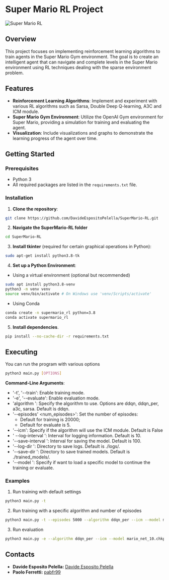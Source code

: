 # **Super Mario RL Project**

![Super Mario RL](images/mario.gif)

## **Overview**

This project focuses on implementing reinforcement learning algorithms to train agents in the Super Mario Gym environment. The goal is to create an intelligent agent that can navigate and complete levels in the Super Mario environment using RL techniques dealing with the sparse environment problem.

## **Features**

- **Reinforcement Learning Algorithms**: Implement and experiment with various RL algorithms such as Sarsa, Double Deep Q-learning, A3C and ICM module.
- **Super Mario Gym Environment**: Utilize the OpenAI Gym environment for Super Mario, providing a simulation for training and evaluating the agent.
- **Visualization**: Include visualizations and graphs to demonstrate the learning progress of the agent over time.

## **Getting Started**

### **Prerequisites**

- Python 3
- All required packages are listed in the `requirements.txt` file.

### **Installation**

1. **Clone the repository**:
```bash
git clone https://github.com/DavideEspositoPelella/SuperMario-RL.git
```
2. **Navigate the SuperMario-RL folder**
```bash
cd SuperMario-RL
```
3. **Install tkinter** (required for certain graphical operations in Python):
```bash
sudo apt-get install python3.8-tk
```
4. **Set up a Python Environment**:

- Using a virtual environment (optional but recommended)
```bash
sudo apt install python3.8-venv
python3 -m venv venv
source venv/bin/activate # On Windows use 'venv/Scripts/activate' 
```
- Using Conda 
```bash
conda create -n supermario_rl python=3.8
conda activate supermario_rl
```
5. **Install dependencies**.
```bash
pip install --no-cache-dir -r requirements.txt
```

## **Executing**
You can run the program with various options
```bash
python3 main.py [OPTIONS]
```

**Command-Line Arguments**:
- '-t', '--train': Enable training mode.
- '-e', '--evaluate': Enable evaluation mode.
- 'algorithm <algorithm>': Specify the algorithm to use. Options are ddqn, ddqn_per, a3c, sarsa. Default is ddqn.
- '--episodes' <num_episodes>': Set the number of episodes:
    - Default for training is 20000;
    - Default for evaluate is 5.
- '--icm': Specify if the algorithm will use the ICM module. Default is False
- ' --log-interval <interval>': Interval for logging information. Default is 10.
- '--save-interval <interval>': Interval for saving the model. Default is 100.
- '--log-dir <path>': Directory to save logs. Default is ./logs/.
- '--save-dir <path>': Directory to save trained models. Default is ./trained_models/.
- '--model <model>': Specify if want to load a specific model to continue the training or evaluate.

### Examples

1. Run training with default settings
```bash
python3 main.py -t
```

2. Run training with a specific algorithm and number of episodes
```bash
python3 main.py -t --episodes 5000 --algorithm ddqn_per --icm --model mario_net_10.chkpt
```
3. Run evaluation

```bash
python3 main.py -e --algorithm ddqn_per --icm --model mario_net_10.chkpt
```

## Contacts

- **Davide Esposito Pelella:** [Davide Esposito Pelella](https://github.com/DavideEspositoPelella)
- **Paolo Ferretti:** [pabfr99](https://github.com/pabfr99)
